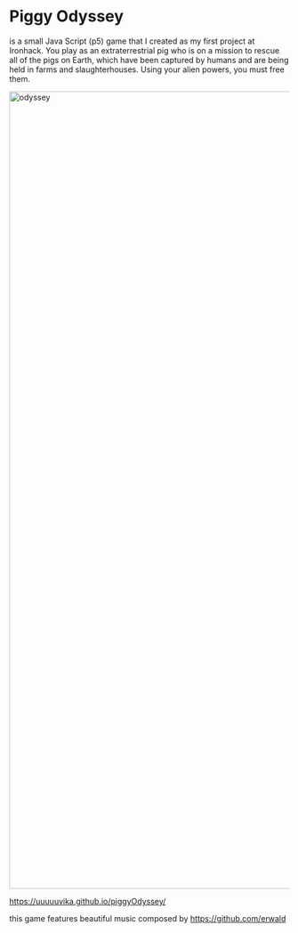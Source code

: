 # Piggy Odyssey

is a small Java Script (p5) game that I created as my first project at Ironhack. You play as an extraterrestrial pig who is on a mission to rescue all of the pigs on Earth, which have been captured by humans and are being held in farms and slaughterhouses. Using your alien powers, you must free them.

<img width="1433" alt="odyssey" src="https://user-images.githubusercontent.com/47716922/210253205-2d3be04f-f1d7-443a-90fc-5d6865f8dfcb.png">

https://uuuuuvika.github.io/piggyOdyssey/

this game features beautiful music composed by https://github.com/erwald 
